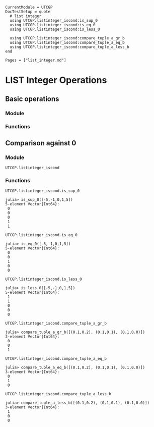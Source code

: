 

```@meta
CurrentModule = UTCGP
DocTestSetup = quote
  # list integer
  using UTCGP.listinteger_iscond:is_sup_0
  using UTCGP.listinteger_iscond:is_eq_0
  using UTCGP.listinteger_iscond:is_less_0

  using UTCGP.listinteger_iscond:compare_tuple_a_gr_b
  using UTCGP.listinteger_iscond:compare_tuple_a_eq_b
  using UTCGP.listinteger_iscond:compare_tuple_a_less_b
end
```

```@contents
Pages = ["list_integer.md"]
```

# LIST Integer Operations

## Basic operations 

### Module 

### Functions 


## Comparison against 0

### Module
```@docs
UTCGP.listinteger_iscond
```

### Functions

```@docs
UTCGP.listinteger_iscond.is_sup_0
```
```jldoctest
julia> is_sup_0([-5,-1,0,1,5])
5-element Vector{Int64}:
 0
 0
 0
 1
 1
```
```@docs
UTCGP.listinteger_iscond.is_eq_0
```
```jldoctest
julia> is_eq_0([-5,-1,0,1,5])
5-element Vector{Int64}:
 0
 0
 1
 0
 0
```
```@docs
UTCGP.listinteger_iscond.is_less_0
```
```jldoctest
julia> is_less_0([-5,-1,0,1,5])
5-element Vector{Int64}:
 1
 1
 0
 0
 0
```

```@docs
UTCGP.listinteger_iscond.compare_tuple_a_gr_b
```
```jldoctest
julia> compare_tuple_a_gr_b([(0.1,0.2), (0.1,0.1), (0.1,0.0)])
3-element Vector{Int64}:
 0
 0
 1
```
```@docs
UTCGP.listinteger_iscond.compare_tuple_a_eq_b
```
```jldoctest
julia> compare_tuple_a_eq_b([(0.1,0.2), (0.1,0.1), (0.1,0.0)])
3-element Vector{Int64}:
 0
 1
 0
```
```@docs
UTCGP.listinteger_iscond.compare_tuple_a_less_b
```
```jldoctest
julia> compare_tuple_a_less_b([(0.1,0.2), (0.1,0.1), (0.1,0.0)])
3-element Vector{Int64}:
 1
 0
 0
```
